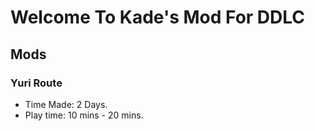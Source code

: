 # Welcome To Kade's Mod For DDLC


## Mods
### Yuri Route
* Time Made: 2 Days.
* Play time: 10 mins - 20 mins.
